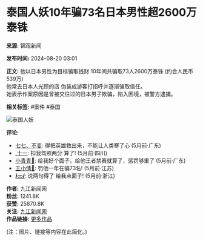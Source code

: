 # 泰国人妖10年骗73名日本男性超2600万泰铢 

**来源:** 锦观新闻

**发布时间:** 2024-08-20 03:01

**正文:**
他以日本男性为目标骗取钱财 10年间共骗取73人2600万泰铢 (约合人民币539万)  
他常去日本人光顾的店 伪装成游客打招呼并逐渐骗取信任。  
她表示作案原因是曾被交往过的日本男子欺骗，陷入困境，被警方逮捕。  

**相关标签:** 
#案件 #泰国

![泰国人妖](data:image/png;base64,iVBORw0KGgoAAAANSUhEUgAAAg...wAABJRU5ErkJggg==)

**评论:**
- [七七、不变](//www.douyin.com/user/MS4wLjABAAAAN228XkBPdDpv7O3vhjKh4c8SvVc7ry7LMT0s_4kKe9Clh_ifTGGRf-UGAdtEqIng): 得把英雄救出来，不能让人类寒了心 (5月前·广东)
- [.十一](//www.douyin.com/user/MS4wLjABAAAAi3-0Leo32s_sxBxxWzzu3YjP11pa89q9whAltJwgrww): 扣我驾照两分 算了! (5月前·四川)
- [小青青🎀](//www.douyin.com/user/MS4wLjABAAAARikXtIvvhwsO9vrw65LLbzfLXaOFyUo2Wo9HBNKqN3o): 给我好个面子，给他王者禁赛就算了，惩罚够重了 (5月前·广东)
- [王小倩🌸](//www.douyin.com/user/MS4wLjABAAAAyo2RKYP17zvhFZReNKN0mzUaFN3QxbgdcRZy6I7UX-Y): 罚他一年在骗73名! (5月前·江苏)
- [𝙞ᯅ𝙞](//www.douyin.com/user/MS4wLjABAAAATdiXMFhkCRjiYqN3fQMR3OboSxO9mA2bGXP4PQEb3Ps): 说两句得了 给我点面子! (5月前·浙江)

**作者:** 九江新闻网  
**粉丝:** 1241.8K  
**获赞:** 25870.8K  
**关注:** [九江新闻网](//www.douyin.com/user/MS4wLjABAAAAMGG7B4FxSUlHV624mP620xE6f90V5l7OcRdEaLyFP3E)  
**作品链接:** [更多作品](//www.douyin.com/user/MS4wLjABAAAAMGG7B4FxSUlHV624mP620xE6f90V5l7OcRdEaLyFP3E) 

(注：图片、链接等内容在此简化。)